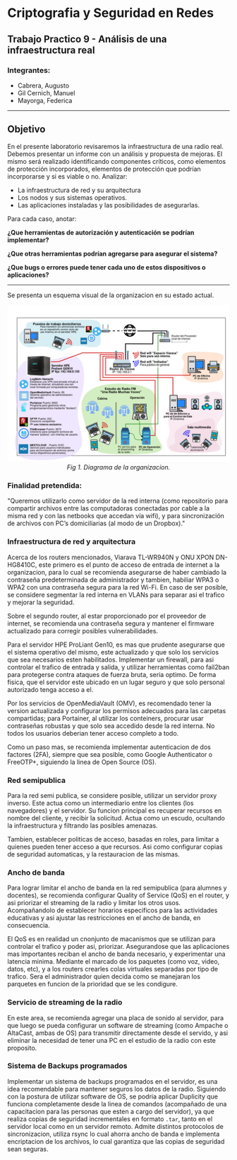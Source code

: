 # Criptografia y Seguridad en Redes

## Trabajo Practico 9 - Análisis de una infraestructura real

### Integrantes:

- Cabrera, Augusto
- Gil Cernich, Manuel
- Mayorga, Federica

---

## Objetivo 
En el presente laboratorio revisaremos la infraestructura de una radio real. 
Debemos presentar un informe con un análisis y propuesta de mejoras. El mismo será realizado identificando componentes críticos, como elementos de protección incorporados, elementos de protección que podrían incorporarse y si es viable o no. 
Analizar:
  - La infraestructura de red y su arquitectura 
  - Los nodos y sus sistemas operativos. 
  - Las aplicaciones instaladas y las posibilidades de asegurarlas.

Para cada caso, anotar: 

**¿Que herramientas de autorización y autenticación se podrían implementar?**

**¿Que otras herramientas podrían agregarse para asegurar el sistema?**

**¿Que bugs o errores puede tener cada uno de estos dispositivos o aplicaciones?**

---
Se presenta un esquema visual de la organizacion en su estado actual.

<p align="center">
    <img src="./imgs/tp9_img1.jpg.jpg"><br>
    <em>Fig 1. Diagrama de la organizacion.</em>
</p>

### Finalidad pretendida:
"Queremos utilizarlo como servidor de la red interna (como repositorio para compartir archivos entre las computadoras conectadas por cable a la misma red y con las netbooks que accedan vía wifi), y para sincronización de archivos con PC’s domiciliarias (al modo de un Dropbox)."


### Infraestructura de red y arquitectura

Acerca de los routers mencionados, Viarava TL-WR940N y ONU XPON DN-HG8410C, este primero es el punto de acceso de entrada de internet a la organizacion, para lo cual se recomienda asegurarse de haber cambiado la contraseña predeterminada de administrador y tambien, habiliar WPA3 o WPA2 con una contraseña segura para la red Wi-Fi. En caso de ser posible, se considere segmentar la red interna en VLANs para separar asi el trafico y mejorar la seguridad.

Sobre el segundo router, al estar proporcionado por el proveedor de internet, se recomienda una contraseña segura y mantener el firmware actualizado para corregir posibles vulnerabilidades.


Para el servidor HPE ProLiant Gen10, es mas que prudente asegurarse que el sistema operativo del mismo, este actualizado y que solo los servicios que sea necesarios esten habilitados. Implementar un firewall, para asi controlar el trafico de entrada y salida, y utilizar herramientas como fail2ban para protegerse contra ataques de fuerza bruta, seria optimo.
De forma fisica, que el servidor este ubicado en un lugar seguro y que solo personal autorizado tenga acceso a el.


Por los servicios de OpenMediaVault (OMV), es recomendado tener la version actualizada y configurar los permisos adecuados para las carpetas compartidas; para Portainer, al utilizar los conteiners, procurar usar contraseñas robustas y que solo sea accedido desde la red interna. No todos los usuarios deberian tener acceso completo a todo.


Como un paso mas, se recomienda implementar autenticacion de dos factores (2FA), siempre que sea posible, como Google Authenticator o FreeOTP+, siguiendo la linea de Open Source (OS).


### Red semipublica

Para la red semi publica, se considere posible, utilizar un servidor proxy inverso. Este actua como un intermediario entre los clientes (los navegadores) y el servidor. Su funcion principal es recuperar recursos en nombre del cliente, y recibir la solicitud. Actua como un escudo, ocultando la infraestructura y filtrando las posibles amenazas.

Tambien, establecer politicas de acceso, basadas en roles, para limitar a quienes pueden tener acceso a que recursos. Asi como configurar copias de seguridad automaticas, y la restauracion de las mismas.


### Ancho de banda

Para lograr limitar el ancho de banda en la red semipublica (para alumnes y docentes), se recomienda configurar Quality of Service (QoS) en el router, y asi priorizar el streaming de la radio y limitar los otros usos. Acompañandolo de establecer horarios especificos para las actividades educativas y asi ajustar las restricciones en el ancho de banda, en consecuencia. 

El QoS es en realidad un cnonjunto de macanismos que se utilizan para controlar el trafico y poder asi, priorizar. Asegurandose que las aplicaciones mas importantes reciban el ancho de banda necesario, y experimentar una latencia minima. Mediante el marcado de los paquetes (como voz, video, datos, etc), y a los routers crearles colas virtuales separadas por tipo de trafico. Sera el administrador quien decida como se manejaran los parquetes en funcion de la prioridad que se les condigure.

### Servicio de streaming de la radio

En este area, se recomienda agregar una placa de sonido al servidor, para que luego se pueda configurar un software de streaming (como Ampache o AltaCast, ambas de OS) para transmitir directamente desde el servido, y asi eliminar la necesidad de tener una PC en el estudio de la radio con este proposito.


### Sistema de Backups programados

Implementar un sistema de backups programados en el servidor, es una idea recomendable para mantener seguros los datos de la radio. Siguiendo con la postura de utilizar software de OS, se podria aplicar Duplicity que funciona completamente desde la linea de comandos (acompañado de una capacitacion para las personas que esten a cargo del servidor), ya que realiza copias de seguridad incrementales en formato `.tar`, tanto en el servidor local como en un servidor remoto. Admite distintos protocolos de sincronizacion, utiliza rsync lo cual ahorra ancho de banda e implementa encriptacion de los archivos, lo cual garantiza que las copias de seguridad sean seguras.